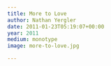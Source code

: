 ```yaml
---
title: More to Love
author: Nathan Yergler
date: 2011-01-23T05:19:07+00:00
year: 2011
medium: monotype
image: more-to-love.jpg

---
```

